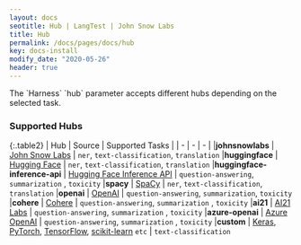 ```yaml
---
layout: docs
seotitle: Hub | LangTest | John Snow Labs
title: Hub
permalink: /docs/pages/docs/hub
key: docs-install
modify_date: "2020-05-26"
header: true
---
```


<div class="main-docs" markdown="1"><div class="h3-box" markdown="1">
The `Harness` `hub` parameter accepts different hubs depending on the selected task.

### Supported Hubs

{:.table2}
| Hub  | Source | Supported Tasks |
| - | - | - |
|**johnsnowlabs** | [John Snow Labs](https://www.johnsnowlabs.com/) | `ner`, `text-classification`, `translation`
|**huggingface** | [Hugging Face](https://huggingface.co/) | `ner`, `text-classification`, `translation`
|**huggingface-inference-api** | [Hugging Face Inference API](https://huggingface.co/inference-api) | `question-answering`, `summarization` ,  `toxicity`
|**spacy** | [SpaCy](https://spacy.io/) | `ner`, `text-classification`, `translation`
|**openai** | [OpenAI](https://openai.com/) | `question-answering`, `summarization`,  `toxicity`
|**cohere** | [Cohere](https://cohere.com/) | `question-answering`, `summarization` ,  `toxicity`
|**ai21** | [AI21 Labs](https://www.ai21.com/) | `question-answering`, `summarization` ,  `toxicity`
|**azure-openai** | [Azure OpenAI](https://azure.microsoft.com/en-us/products/cognitive-services/openai-service) | `question-answering`, `summarization` ,  `toxicity`
|**custom** | [Keras](https://keras.io/), [PyTorch](https://pytorch.org/), [TensorFlow](https://www.tensorflow.org/), [scikit-learn](https://scikit-learn.org/) `etc` | `text-classification`

</div><div class="h3-box" markdown="1">


</div></div>
